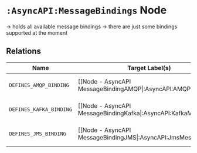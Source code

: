 # `:AsyncAPI:MessageBindings` Node

-> holds all available message bindings
-> there are just some bindings supported at the moment

## Relations

| Name                    | Target Label(s)                                                 | Cardinality | Description                   |
| ----------------------- | --------------------------------------------------------------- | ----------- | ----------------------------- |
| `DEFINES_AMQP_BINDING`  | [[Node - AsyncAPI MessageBindingAMQP\|:AsyncAPI:AMQPMessage]]   | 0..1        | binding information for amqp  |
| `DEFINES_KAFKA_BINDING` | [[Node - AsyncAPI MessageBindingKafka\|:AsyncAPI:KafkaMessage]] | 0..1        | binding information for kafka |
| `DEFINES_JMS_BINDING`   | [[Node - AsyncAPI MessageBindingJMS\|:AsyncAPI:JmsMessage]]     | 0..1        | binding information for jms   |
